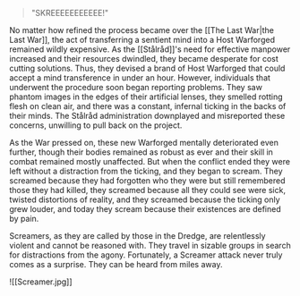 >"SKREEEEEEEEEEE!"

No matter how refined the process became over the [[The Last War|the Last War]], the act of transferring a sentient mind into a Host Warforged remained wildly expensive. As the [[Stålråd]]'s need for effective manpower increased and their resources dwindled, they became desperate for cost cutting solutions. Thus, they devised a brand of Host Warforged that could accept a mind transference in under an hour. However, individuals that underwent the procedure soon began reporting problems. They saw phantom images in the edges of their artificial lenses, they smelled rotting flesh on clean air, and there was a constant, infernal ticking in the backs of their minds. The Stålråd administration downplayed and misreported these concerns, unwilling to pull back on the project. 

As the War pressed on, these new Warforged mentally deteriorated even further, though their bodies remained as robust as ever and their skill in combat remained mostly unaffected. But when the conflict ended they were left without a distraction from the ticking, and they began to scream. They screamed because they had forgotten who they were but still remembered those they had killed, they screamed because all they could see were sick, twisted distortions of reality, and they screamed because the ticking only grew louder, and today they scream because their existences are defined by pain. 

Screamers, as they are called by those in the Dredge, are relentlessly violent and cannot be reasoned with. They travel in sizable groups in search for distractions from the agony. Fortunately, a Screamer attack never truly comes as a surprise. They can be heard from miles away.

![[Screamer.jpg]]
